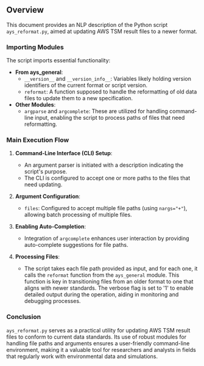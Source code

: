 ## Overview

This document provides an NLP description of the Python script `ays_reformat.py`, aimed at updating AWS TSM result files to a newer format.

### Importing Modules

The script imports essential functionality:

- **From ays_general**:
  - `__version__` and `__version_info__`: Variables likely holding version identifiers of the current format or script version.
  - `reformat`: A function supposed to handle the reformatting of old data files to update them to a new specification.
- **Other Modules**:
  - `argparse` and `argcomplete`: These are utilized for handling command-line input, enabling the script to process paths of files that need reformatting.

### Main Execution Flow

1. **Command-Line Interface (CLI) Setup**:
   - An argument parser is initiated with a description indicating the script's purpose.
   - The CLI is configured to accept one or more paths to the files that need updating.

2. **Argument Configuration**:
   - `files`: Configured to accept multiple file paths (using `nargs="+"`), allowing batch processing of multiple files.
 
3. **Enabling Auto-Completion**:
   - Integration of `argcomplete` enhances user interaction by providing auto-complete suggestions for file paths.

4. **Processing Files**:
   - The script takes each file path provided as input, and for each one, it calls the `reformat` function from the `ays_general` module. This function is key in transitioning files from an older format to one that aligns with newer standards. The verbose flag is set to '1' to enable detailed output during the operation, aiding in monitoring and debugging processes.

### Conclusion

`ays_reformat.py` serves as a practical utility for updating AWS TSM result files to conform to current data standards. Its use of robust modules for handling file paths and arguments ensures a user-friendly command-line environment, making it a valuable tool for researchers and analysts in fields that regularly work with environmental data and simulations.